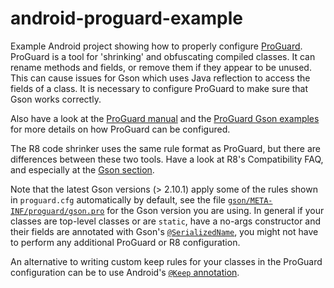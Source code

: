 # android-proguard-example

Example Android project showing how to properly configure [ProGuard](https://www.guardsquare.com/proguard).
ProGuard is a tool for 'shrinking' and obfuscating compiled classes. It can rename methods and fields,
or remove them if they appear to be unused. This can cause issues for Gson which uses Java reflection to
access the fields of a class. It is necessary to configure ProGuard to make sure that Gson works correctly.

Also have a look at the [ProGuard manual](https://www.guardsquare.com/manual/configuration/usage#keepoverview)
and the [ProGuard Gson examples](https://www.guardsquare.com/manual/configuration/examples#gson) for more
details on how ProGuard can be configured.

The R8 code shrinker uses the same rule format as ProGuard, but there are differences between these two
tools. Have a look at R8's Compatibility FAQ, and especially at the [Gson section](https://r8.googlesource.com/r8/+/refs/heads/main/compatibility-faq.md#gson).

Note that the latest Gson versions (> 2.10.1) apply some of the rules shown in `proguard.cfg` automatically by default,
see the file [`gson/META-INF/proguard/gson.pro`](/gson/src/main/resources/META-INF/proguard/gson.pro) for
the Gson version you are using. In general if your classes are top-level classes or are `static`, have a no-args constructor and their fields are annotated with Gson's [`@SerializedName`](https://www.javadoc.io/doc/com.google.code.gson/gson/latest/com.google.gson/com/google/gson/annotations/SerializedName.html), you might not have to perform any additional ProGuard or R8 configuration.

An alternative to writing custom keep rules for your classes in the ProGuard configuration can be to use
Android's [`@Keep` annotation](https://developer.android.com/studio/write/annotations#keep).
